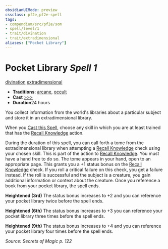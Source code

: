 ```yaml
---
obsidianUIMode: preview
cssclass: pf2e,pf2e-spell
tags:
- compendium/src/pf2e/som
- spell/level/1
- trait/divination
- trait/extradimensional
aliases: ["Pocket Library"]
---
```

# Pocket Library *Spell 1*   
[divination](/rules/traits/divination.md)  [extradimensional](/rules/traits/extradimensional.md)  

- **Traditions**: [arcane](/rules/traits/arcane.md), [occult](/rules/traits/occult.md)
- **Cast** [>>>](/rules/core-rulebook/chapter-9-playing-the-game.md#Actions "Three-Action") 
- **Duration**24 hours

You collect information from the world's libraries about a particular subject and store it in an extradimensional library.

When you [Cast this Spell](/rules/actions/cast-a-spell.md), choose any skill in which you are at least trained that has the [Recall Knowledge](/rules/actions/recall-knowledge.md) action.

During the duration of this spell, you can call forth a tome from the extradimensional library when attempting a [Recall Knowledge](/rules/actions/recall-knowledge.md) check using your chosen skill. This is part of the action to [Recall Knowledge](/rules/actions/recall-knowledge.md). You must have a hand free to do so. The tome appears in your hand, open to an appropriate page. This grants you a +1 status bonus on the [Recall Knowledge](/rules/actions/recall-knowledge.md) check. If you roll a critical failure on this check, you get a failure instead. If the roll is successful and the subject is a creature, you gain additional information or context about the creature. Once you reference a book from your pocket library, the spell ends.

**Heightened (3rd)** The status bonus increases to +2 and you can reference your pocket library twice before the spell ends.

**Heightened (6th)** The status bonus increases to +3 you can reference your pocket library three times before the spell ends.

**Heightened (9th)** The status bonus increases to +4 and you can reference your pocket library four times before the spell ends.

*Source: Secrets of Magic p. 122*